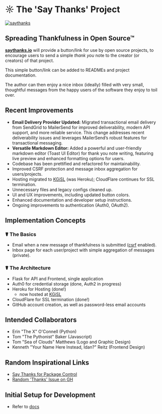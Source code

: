 # ☼ The 'Say Thanks' Project

[![saythanks](https://img.shields.io/badge/say-thanks-modal.svg)](https://saythanks.io/to/lifebalance)

## Spreading Thankfulness in Open Source™

[**saythanks.io**](https://saythanks.io/) will provide a button/link for use by open source projects, to encourage users to send a simple _thank you_ note to the creator (or creators) of that project.

This simple button/link can be added to READMEs and project documentation.

The author can then enjoy a nice inbox (ideally) filled with very small, thoughtful messages from the happy users of the software they enjoy to toil over.

## Recent Improvements

- **Email Delivery Provider Updated:** Migrated transactional email delivery from SendGrid to MailerSend for improved deliverability, modern API support, and more reliable service. This change addresses recent deliverability issues and leverages MailerSend’s robust features for transactional messaging.
- **Versatile Markdown Editor:** Added a powerful and user-friendly markdown editor (Toast UI Editor) for thank you note writing, featuring live preview and enhanced formatting options for users.
- Codebase has been prettified and refactored for maintainability.
- Improved CSRF protection and message inbox aggregation for users/projects.
- Hosting migrated to [KGiSL](https://www.kgisl.com) (was Heroku); CloudFlare continues for SSL termination.
- Unnecessary files and legacy configs cleaned up.
- UI and UX improvements, including updated button colors.
- Enhanced documentation and developer setup instructions.
- Ongoing improvements to authentication (Auth0, OAuth2).

## Implementation Concepts

### ☤ The Basics

- Email when a new message of thankfulness is submitted ([csrf](https://en.wikipedia.org/wiki/Cross-site_request_forgery) enabled).
- Inbox page for each user/project with simple aggregation of messages (private).

### ☤ The Architecture

- Flask for API and Frontend, single application
- Auth0 for credential storage (done, Auth2 in progress)
- Heroku for Hosting (done!)
  - now hosted at [KGiSL](https://www.kgisl.com)
- CloudFlare for SSL termination (done!)
- GitHub account creation, as well as password-less email accounts

## Intended Collaborators

- Erin "The X" O'Connell (Python)
- Tom "The Pythonist" Baker (Javascript)
- Tom "Sea of Clouds" Matthews (Logo and Graphic Design)
- Kenneth "Your Name Here Instead, Idan?" Reitz (Frontend Design)

## Random Inspirational Links

- [Say Thanks for Package Control](https://packagecontrol.io/say_thanks)
- [Random 'Thanks' Issue on GH](https://github.com/foxmask/wallabag_api/issues/1)

## Initial Setup for Development

- Refer to [docs](/docs/README.md)
